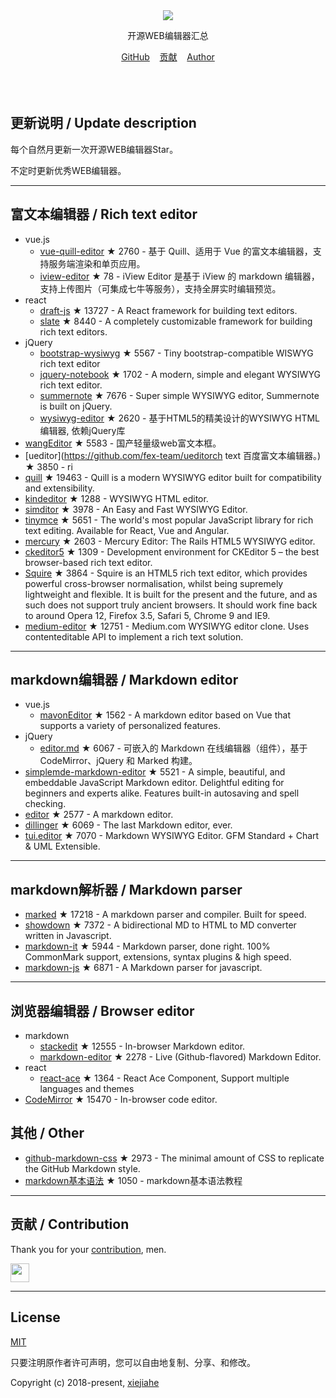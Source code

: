 



<div align="center">
  <div>
    <img src="https://raw.githubusercontent.com/xjh22222228/awesome-web-editor/master/media/logo.png" />
  </div>
  <p>开源WEB编辑器汇总</p>
  <div>
    <a href="https://github.com/xjh22222228/awesome-web-editor/">GitHub</a>&nbsp;&nbsp;&nbsp;
    <a href="https://github.com/xjh22222228/awesome-web-editor/issues">贡献</a>&nbsp;&nbsp;&nbsp;
    <a href="https://github.com/xjh22222228/">Author</a>
  </div>
</div>
</br></br></br>


## 更新说明 / Update description
每个自然月更新一次开源WEB编辑器Star。

不定时更新优秀WEB编辑器。



---


## 富文本编辑器 / Rich text editor
- vue.js
  - [vue-quill-editor](https://github.com/surmon-china/vue-quill-editor) ★ 2760 - 基于 Quill、适用于 Vue 的富文本编辑器，支持服务端渲染和单页应用。
  - [iview-editor](https://github.com/iview/iview-editor) ★ 78 - iView Editor 是基于 iView 的 markdown 编辑器，支持上传图片（可集成七牛等服务），支持全屏实时编辑预览。
- react
  - [draft-js](https://github.com/facebook/draft-js) ★ 13727 - A React framework for building text editors.
  - [slate](https://github.com/ianstormtaylor/slate) ★ 8440 - A completely customizable framework for building rich text editors.
- jQuery
  - [bootstrap-wysiwyg](https://github.com/mindmup/bootstrap-wysiwyg/) ★ 5567 - Tiny bootstrap-compatible WISWYG rich text editor
  - [jquery-notebook](https://github.com/raphaelcruzeiro/jquery-notebook) ★ 1702 - A modern, simple and elegant WYSIWYG rich text editor.
  - [summernote](https://github.com/summernote/summernote) ★ 7676 - Super simple WYSIWYG editor, Summernote is built on jQuery.
  - [wysiwyg-editor](https://github.com/froala/wysiwyg-editor) ★ 2620 - 基于HTML5的精美设计的WYSIWYG HTML编辑器, 依赖jQuery库
- [wangEditor](https://github.com/wangfupeng1988/wangEditor) ★ 5583 - 国产轻量级web富文本框。
- [ueditor](https://github.com/fex-team/ueditorch text 百度富文本编辑器。) ★ 3850 - ri
- [quill](https://github.com/quilljs/quill) ★ 19463 - Quill is a modern WYSIWYG editor built for compatibility and extensibility.
- [kindeditor](https://github.com/kindsoft/kindeditor) ★ 1288 - WYSIWYG HTML editor.
- [simditor](https://github.com/mycolorway/simditor) ★ 3978 - An Easy and Fast WYSIWYG Editor.
- [tinymce](https://github.com/tinymce/tinymce) ★ 5651 - The world's most popular JavaScript library for rich text editing. Available for React, Vue and Angular.
- [mercury](https://github.com/jejacks0n/mercury) ★ 2603 - Mercury Editor: The Rails HTML5 WYSIWYG editor.
- [ckeditor5](https://github.com/ckeditor/ckeditor5) ★ 1309 - Development environment for CKEditor 5 – the best browser-based rich text editor.
- [Squire](https://github.com/neilj/Squire) ★ 3864 - Squire is an HTML5 rich text editor, which provides powerful cross-browser normalisation, whilst being supremely lightweight and flexible. It is built for the present and the future, and as such does not support truly ancient browsers. It should work fine back to around Opera 12, Firefox 3.5, Safari 5, Chrome 9 and IE9.
- [medium-editor](https://github.com/yabwe/medium-editor) ★ 12751 - Medium.com WYSIWYG editor clone. Uses contenteditable API to implement a rich text solution.








---


## markdown编辑器 / Markdown editor
- vue.js
  - [mavonEditor](https://github.com/hinesboy/mavonEditor) ★ 1562 -   A markdown editor based on Vue that supports a variety of personalized features.
- jQuery
  - [editor.md](https://github.com/pandao/editor.md) ★ 6067 - 可嵌入的 Markdown 在线编辑器（组件），基于 CodeMirror、jQuery 和 Marked 构建。
- [simplemde-markdown-editor](https://github.com/sparksuite/simplemde-markdown-editor) ★ 5521 -  A simple, beautiful, and embeddable JavaScript Markdown editor. Delightful editing for beginners and experts alike. Features built-in autosaving and spell checking.
- [editor](https://github.com/lepture/editor) ★ 2577 - A markdown editor.
- [dillinger](https://github.com/joemccann/dillinger) ★ 6069 - The last Markdown editor, ever.
- [tui.editor](https://github.com/nhnent/tui.editor) ★ 7070 - Markdown WYSIWYG Editor. GFM Standard + Chart & UML Extensible.





---




## markdown解析器 / Markdown parser
- [marked](https://github.com/markedjs/marked) ★ 17218 - A markdown parser and compiler. Built for speed.
- [showdown](https://github.com/showdownjs/showdown) ★ 7372 - A bidirectional MD to HTML to MD converter written in Javascript.
- [markdown-it](https://github.com/markdown-it/markdown-it) ★ 5944 - Markdown parser, done right. 100% CommonMark support, extensions, syntax plugins & high speed.
- [markdown-js](https://github.com/evilstreak/markdown-js) ★ 6871 - A Markdown parser for javascript.




---



## 浏览器编辑器 / Browser editor
- markdown
  - [stackedit](https://github.com/benweet/stackedit) ★ 12555 - In-browser Markdown editor.
  - [markdown-editor](https://github.com/jbt/markdown-editor) ★ 2278 - Live (Github-flavored) Markdown Editor.
- react
  - [react-ace](https://github.com/securingsincity/react-ace) ★ 1364 - React Ace Component, Support multiple languages and themes
- [CodeMirror](https://github.com/codemirror/CodeMirror) ★ 15470 - In-browser code editor.



## 其他 / Other
- [github-markdown-css](https://github.com/sindresorhus/github-markdown-css) ★ 2973 - The minimal amount of CSS to replicate the GitHub Markdown style.
- [markdown基本语法](https://github.com/younghz/Markdown) ★ 1050 - markdown基本语法教程



---


## 贡献 / Contribution
Thank you for your [contribution](https://github.com/xjh22222228/awesome-web-editor/issues), men.

<a href="https://github.com/1c7/">
  <img src="https://avatars1.githubusercontent.com/u/1804755?s=460&v=4" width="30px" height="30px" />
</a>


---



## License
[MIT](https://opensource.org/licenses/MIT)

只要注明原作者许可声明，您可以自由地复制、分享、和修改。

Copyright (c) 2018-present, [xiejiahe](https://github.com/xjh22222228)